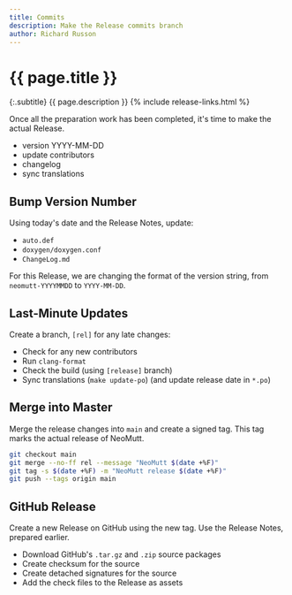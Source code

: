 ```yaml
---
title: Commits
description: Make the Release commits branch
author: Richard Russon
---
```


# {{ page.title }}

{:.subtitle}
{{ page.description }}
{% include release-links.html %}

Once all the preparation work has been completed, it's time to make the actual Release.

- version YYYY-MM-DD
- update contributors
- changelog
- sync translations

## Bump Version Number

Using today's date and the Release Notes, update:

- `auto.def`
- `doxygen/doxygen.conf`
- `ChangeLog.md`

For this Release, we are changing the format of the version string, from `neomutt-YYYYMMDD` to `YYYY-MM-DD`.

## Last-Minute Updates

Create a branch, `[rel]` for any late changes:

- Check for any new contributors
- Run `clang-format`
- Check the build (using `[release]` branch)
- Sync translations (`make update-po`)
  (and update release date in `*.po`)

## Merge into Master

Merge the release changes into `main` and create a signed tag.
This tag marks the actual release of NeoMutt.

```sh
git checkout main
git merge --no-ff rel --message "NeoMutt $(date +%F)"
git tag -s $(date +%F) -m "NeoMutt release $(date +%F)"
git push --tags origin main
```

## GitHub Release

Create a new Release on GitHub using the new tag.
Use the Release Notes, prepared earlier.

- Download GitHub's `.tar.gz` and `.zip` source packages
- Create checksum for the source
- Create detached signatures for the source
- Add the check files to the Release as assets

